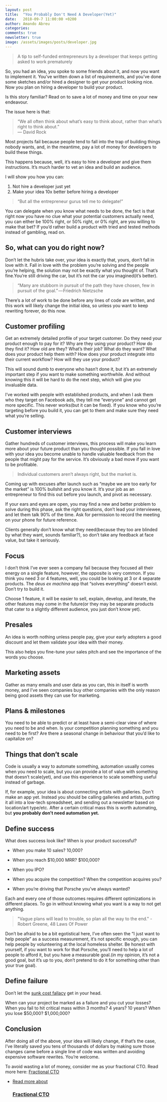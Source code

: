 ```yaml
---
layout: post
title:  "You Probably Don't Need A Developer(Yet)"
date:   2018-09-7 11:00:00 +0200
author: Amando Abreu
categories:
comments: true
newsletter: true
image: /assets/images/posts/developer.jpg
---
```


> A tip to self-funded entrepreneurs by a developer that keeps getting asked to work prematurely

<!--more-->

So, you had an idea, you spoke to some friends about it, and now you want to implement it. You’ve written down a list of requirements, and you’ve done some sketches and/or hired a designer to get your product looking nice. Now you plan on hiring a developer to build your product.

Is this story familiar? Read on to save a lot of money and time on your new endeavour.

The issue here is that:


>“We all often think about what’s easy to think about, rather than what’s right to think about.”   
― David Rock

Most projects fail because people tend to fall into the trap of building things nobody wants, and, in the meantime, pay a lot of money for developers to build these things.

This happens because, well, it’s easy to hire a developer and give them instructions. It’s much harder to vet an idea and build an audience.

I will show you how you can:

1. Not hire a developer just yet
2. Make your idea 10x better before hiring a developer

> “But all the entrepreneur gurus tell me to delegate!”

You can delegate when you know what needs to be done, the fact is that right now you have no clue what your potential customers actually need, you can either be 100% right, or 50% right, or 0% right, are you willing to make that bet? If you’d rather build a product with tried and tested methods instead of gambling, read on.

## So, what can you do right now?

Don’t let the hubris take over, your idea is exactly that, yours, don’t fall in love with it. Fall in love with the problem you’re solving and the people you’re helping, the solution may not be exactly what you thought of. That’s fine.You’re still driving the car, but it’s not the car you imagined(it’s better).

> “Many are stubborn in pursuit of the path they have chosen, few in pursuit of the goal.” — Friedrich Nietzsche

There’s a lot of work to be done before any lines of code are written, and this work will likely change the initial idea, so unless you want to keep rewriting forever, do this now.

## Customer profiling

Get an extremely detailed profile of your target customer. Do they need your product enough to pay for it? Why are they using your product? How do they find it? How old are they? What’s their job? What do they want? What does your product help them with? How does your product integrate into their current workflow? How will they use your product?

This will sound dumb to everyone who hasn’t done it, but it’s an extremely important step if you want to make something worthwhile. And without knowing this it will be hard to do the next step, which will give you invaluable data.

I’ve worked with people with established products, and when I ask them who they target on Facebook ads, they tell me “everyone” and cannot get more specific. This never works(but it can be fixed). If you know who you’re targeting before you build it, you can get to them and make sure they need what you’re selling.

## Customer interviews

Gather hundreds of customer interviews, this process will make you learn more about your future product than you thought possible. If you fall in love with your idea you become unable to handle valuable feedback from the people that might pay for the service. It’s obviously a bad move if you want to be profitable.

> Individual customers aren’t always right, but the market is.

Coming up with excuses after launch such as “maybe we are too early for the market” is 100% bullshit and you know it. It’s your job as an entrepreneur to find this out before you launch, and pivot as necessary.

If your ears and eyes are open, you may find a new and better problem to solve during this phase, ask the right questions, don’t lead your interviewee, and let them talk 90% of the time. Ask for permission to record the meeting on your phone for future reference.

Clients generally don’t know what they need(because they too are blinded by what they want, sounds familiar?), so don’t take any feedback at face value, but take it seriously.

## Focus

I don’t think I’ve ever seen a company fail because they focused all their energy on a single feature, however, the opposite is very common. If you think you need 3 or 4 features, well, you could be looking at 3 or 4 separate products. The _deus ex machina_ app that “solves everything” doesn’t exist. Don’t try to build it.

Choose 1 feature, it will be easier to sell, explain, develop, and iterate, the other features may come in the future(or they may be separate products that cater to a slightly different audience, you just don’t know yet).

## Presales

An idea is worth nothing unless people pay, give your early adopters a good discount and let them validate your idea with their money.

This also helps you fine-tune your sales pitch and see the importance of the words you choose.

## Marketing assets

Gather as many emails and user data as you can, this in itself is worth money, and I’ve seen companies buy other companies with the only reason being good assets they can use for marketing.

## Plans & milestones

You need to be able to predict or at least have a semi-clear view of where you need to be and when. Is your competition planning something and you need to be first? Are there a seasonal change in behaviour that you’d like to capitalize on?

## Things that don’t scale

Code is usually a way to automate something, automation usually comes when you need to scale, but you can provide a lot of value with something that doesn’t scale(yet), and use this experience to scale something useful instead of garbage.

If, for example, your idea is about connecting artists with galleries. Don't make an app yet. Instead you should be calling galleries and artists, putting it all into a low-tech spreadsheet, and sending out a newsletter based on location/art type/etc. After a certain critical mass this is worth automating, but **you probably don't need automation yet.**

## Define success

What does success look like? When is your product successful?

- When you make 10 sales? 10,000?

- When you reach $10,000 MRR? $100,000?

- When you IPO?

- When you acquire the competition? When the competition acquires you?

- When you’re driving that Porsche you’ve always wanted?

Each and every one of those outcomes requires different optimizations in different places. To go in without knowing what you want is a way to not get anything.

> "Vague plans will lead to trouble, so plan all the way to the end." - Robert Greene, 48 Laws Of Power

Don’t be afraid to be a bit egotistical here, I’ve often seen the “I just want to help people” as a success measurement, it‘s not specific enough, you can help people by volunteering at the local homeless shelter. Be honest with yourself, if you want to work for that Porsche, you’ll need to help a lot of people to afford it, but you have a measurable goal.(in my opinion, it’s not a good goal, but it’s up to you, don’t pretend to do it for something other than your true goal).

## Define failure

Don’t let the [sunk cost fallacy](https://youarenotsosmart.com/2011/03/25/the-sunk-cost-fallacy/) get in your head.

When can your project be marked as a failure and you cut your losses? When you fail to hit critical mass within 3 months? 4 years? 10 years? When you lose $50,000? $1,000,000?

## Conclusion

After doing all of the above, your idea will likely change, if that’s the case, I’ve literally saved you tens of thousands of dollars by making sure those changes came before a single line of code was written and avoiding expensive software rewrites. You’re welcome.

To avoid wasting a lot of money, consider me as your fractional CTO. Read more here: <a href="/fractional-cto/">Fractional CTO</a>

<ul class="listing">
    <li class="listing__li">
        <a class="listing__link block" href="/fractional-cto/">
            <div class="listing__item">
                <div class="listing__type">Read more about</div>
                <h3 class="listing__title">Fractional CTO</h3>
            </div>
        </a>
    </li>
</ul>
